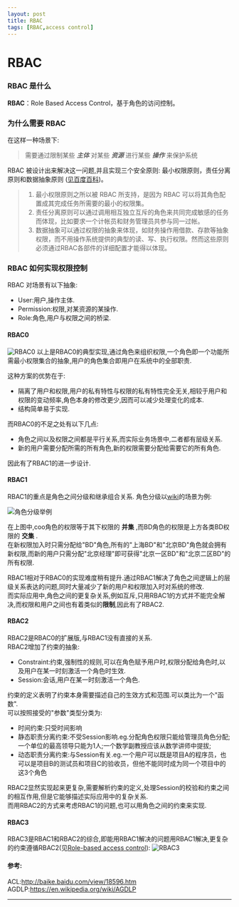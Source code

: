 ```yaml
---
layout: post
title: RBAC
tags: [RBAC,access control]
---
```

# RBAC

### RBAC 是什么

**RBAC**：Role Based Access Control，基于角色的访问控制。

### 为什么需要 RBAC

在这样一种场景下:    
> 需要通过限制某些 ***主体*** 对某些 ***资源*** 进行某些 ***操作*** 来保护系统    

RBAC 被设计出来解决这一问题,并且实现三个安全原则:
最小权限原则，责任分离原则和数据抽象原则 ([见百度百科][1])。

> 1. 最小权限原则之所以被 RBAC 所支持，是因为 RBAC 可以将其角色配置成其完成任务所需要的最小的权限集。
> 2. 责任分离原则可以通过调用相互独立互斥的角色来共同完成敏感的任务而体现，比如要求一个计帐员和财务管理员共参与同一过帐。
> 3. 数据抽象可以通过权限的抽象来体现，如财务操作用借款、存款等抽象权限，而不用操作系统提供的典型的读、写、执行权限。然而这些原则必须通过RBAC各部件的详细配置才能得以体现。

### RBAC 如何实现权限控制
RBAC 对场景有以下抽象: 

+ User:用户,操作主体.    
+ Permission:权限,对某资源的某操作.    
+ Role:角色,用户与权限之间的桥梁.

#### RBAC0

![RBAC0](http://note.youdao.com/yws/public/resource/a50c5a129e7d30e021a9b31ccd4bc966/WEBRESOURCE36f57b2b0d2e71efd28ac029c7c48029)
以上是RBAC0的典型实现,通过角色来组织权限,一个角色即一个功能所需最小权限集合的抽象,用户的角色集合即用户在系统中的全部职责.    

这种方案的优势在于:

* 隔离了用户和权限,用户的私有特性与权限的私有特性完全无关,相较于用户和权限的变动频率,角色本身的修改更少,因而可以减少处理变化的成本.
* 结构简单易于实现.

而RBAC0的不足之处有以下几点:

* 角色之间以及权限之间都是平行关系,而实际业务场景中,二者都有层级关系.
* 新的用户需要分配所需的所有角色,新的权限需要分配给需要它的所有角色.

因此有了RBAC1的进一步设计.

#### RBAC1

RBAC1的重点是角色之间分级和继承组合关系.
角色分级以[wiki][2]的场景为例:

![角色分级举例](http://note.youdao.com/yws/public/resource/a50c5a129e7d30e021a9b31ccd4bc966/WEBRESOURCE880829991bb5ee6d9b6a948fbed7f54a)

在上图中,coo角色的权限等于其下权限的 **并集** ,而BD角色的权限是上方各类BD权限的 **交集** .    
在新权限加入时只需分配给"BD"角色,所有的"上海BD"和"北京BD"角色就会拥有新权限,而新的用户只需分配"北京经理"即可获得"北京一区BD"和"北京二区BD"的所有权限.   

RBAC1相对于RBAC0的实现难度稍有提升.通过RBAC1解决了角色之间逻辑上的层级关系表达的问题,同时大量减少了新的用户和权限加入时对系统的修改.    
而实际应用中,角色之间的更复杂关系,例如互斥,只用RBAC1的方式并不能完全解决,而权限和用户之间也有着类似的**限制**,因此有了RBAC2.

#### RBAC2
RBAC2是RBAC0的扩展版,与RBAC1没有直接的关系.    
RBAC2增加了约束的抽象:    

+ Constraint:约束,强制性的规则,可以在角色赋予用户时,权限分配给角色时,以及用户在某一时刻激活一个角色时生效.    
+ Session:会话,用户在某一时刻激活一个角色.    

约束的定义表明了约束本身需要描述自己的生效方式和范围.可以类比为一个"函数".    
可以按照接受的"参数"类型分类为:

+ 时间约束:只受时间影响
+ 静态职责分离约束:不受Session影响.eg.分配角色权限只能给管理员角色分配;一个单位的最高领导只能为1人;一个数学副教授应该从数学讲师中提拔;
+ 动态职责分离约束:与Session有关.eg.一个用户可以既是项目A的程序员，也可以是项目B的测试员和项目C的验收员，但他不能同时成为同一个项目中的这3个角色

RBAC2显然实现起来更复杂,需要解析约束的定义,处理Session的校验和约束之间的相互作用,但是它能够描述实际应用中的复杂关系.   
而用RBAC2的方式来考虑RBAC1的问题,也可以用角色之间的约束来实现.
#### RBAC3
RBAC3是RBAC1和RBAC2的综合,即能用RBAC1解决的问题用RBAC1解决,更复杂的约束遵循RBAC2(见[Role-based access control][3]):
![RBAC3](http://note.youdao.com/yws/public/resource/a50c5a129e7d30e021a9b31ccd4bc966/WEBRESOURCE0aeb62ae3e3eb05d4c4d064b11c94c07)

#### 参考:    
ACL:<http://baike.baidu.com/view/18596.htm>    
AGDLP:<https://en.wikipedia.org/wiki/AGDLP>


----   
[1]:http://baike.baidu.com/link?url=-z-QpqJ9M4pGbkj0qGsjj1iqMSEWytAlD2niZi3UiYszayUE1SsSnd50-eNu_svE54vt8934kOx9V9tOhi7_MK 
[2]:http://wiki.sankuai.com/pages/viewpage.action?pageId=145823492
[3]:https://en.wikipedia.org/wiki/Role-based_access_control